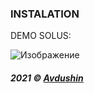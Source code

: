 ### INSTALATION 

DEMO SOLUS:

![Изображение](https://cdn.discordapp.com/attachments/650681889308278785/887696040965320774/unknown.png)


###### **2021 © [Avdushin](https://github.com/Avdushin)**
